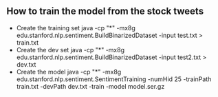 ## How to train the model from the stock tweets
* Create the training set
java -cp "*" -mx8g edu.stanford.nlp.sentiment.BuildBinarizedDataset -input test.txt > train.txt
* Create the dev set
java -cp "*" -mx8g edu.stanford.nlp.sentiment.BuildBinarizedDataset -input test2.txt > dev.txt
* Create the model
java -cp "*" -mx8g edu.stanford.nlp.sentiment.SentimentTraining -numHid 25 -trainPath train.txt -devPath dev.txt -train -model model.ser.gz